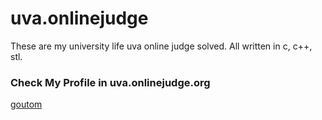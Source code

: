 # uva.onlinejudge

These are my university life uva online judge solved.
All written in c, c++, stl.

### Check My Profile in uva.onlinejudge.org
[goutom](https://uva.onlinejudge.org/index.php?option=com_onlinejudge&Itemid=8&page=show_authorstats&userid=3764)